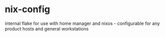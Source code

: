# nix-config
internal flake for use with home manager and nixos - configurable for any product hosts and general workstations

